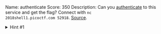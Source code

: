 Name: authenticate
Score: 350
Description: Can you <a href='//2018shell1.picoctf.com/static/abb7371ccb43a3faa3136069ffce8795/auth'>authenticate</a> to this service and get the flag? Connect with <code>nc 2018shell1.picoctf.com 52918</code>. <a href='//2018shell1.picoctf.com/static/abb7371ccb43a3faa3136069ffce8795/auth.c'>Source</a>.
<details><summary>Hint #1</summary>What happens if you say something OTHER than yes or no?</details>